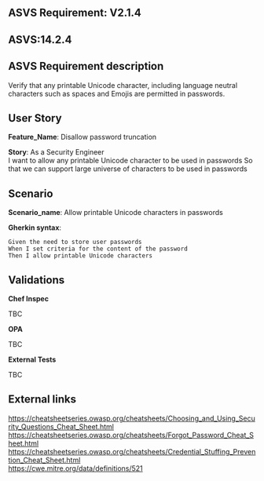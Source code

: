## ASVS Requirement: V2.1.4

## ASVS:14.2.4

## ASVS Requirement description

Verify that any printable Unicode character, including language neutral characters such as spaces and Emojis are permitted in passwords.

## User Story

**Feature_Name**: Disallow password truncation

**Story**:
As a Security Engineer\
I want to allow any printable Unicode character to be used in passwords
So that we can support large universe of characters to be used in passwords

## Scenario

**Scenario_name**: Allow printable Unicode characters in passwords

**Gherkin syntax**:

```gherkin
Given the need to store user passwords
When I set criteria for the content of the password
Then I allow printable Unicode characters
```

## Validations

**Chef Inspec**

TBC

**OPA**

TBC

**External Tests**

TBC

## External links
<https://cheatsheetseries.owasp.org/cheatsheets/Choosing_and_Using_Security_Questions_Cheat_Sheet.html> \
<https://cheatsheetseries.owasp.org/cheatsheets/Forgot_Password_Cheat_Sheet.html> \
<https://cheatsheetseries.owasp.org/cheatsheets/Credential_Stuffing_Prevention_Cheat_Sheet.html> \
<https://cwe.mitre.org/data/definitions/521>
